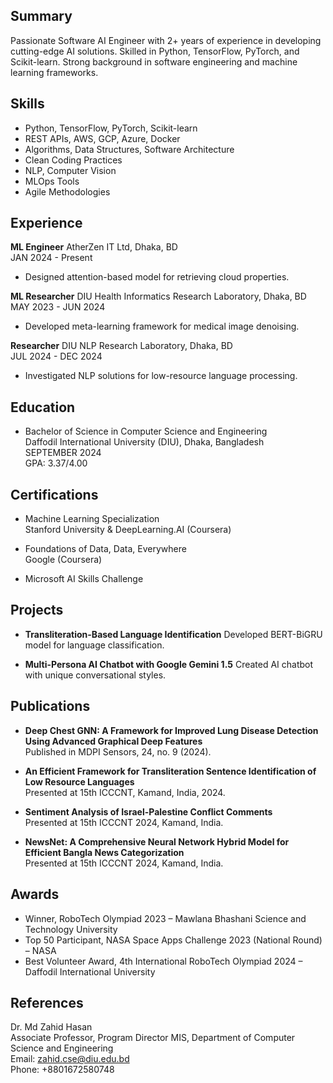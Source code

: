 ## Summary
Passionate Software AI Engineer with 2+ years of experience in developing cutting-edge AI solutions. Skilled in Python, TensorFlow, PyTorch, and Scikit-learn. Strong background in software engineering and machine learning frameworks.

## Skills
- Python, TensorFlow, PyTorch, Scikit-learn
- REST APIs, AWS, GCP, Azure, Docker
- Algorithms, Data Structures, Software Architecture
- Clean Coding Practices
- NLP, Computer Vision
- MLOps Tools
- Agile Methodologies

## Experience
**ML Engineer**
AtherZen IT Ltd, Dhaka, BD  
JAN 2024 - Present
- Designed attention-based model for retrieving cloud properties.
  
**ML Researcher**
DIU Health Informatics Research Laboratory, Dhaka, BD  
MAY 2023 - JUN 2024
- Developed meta-learning framework for medical image denoising.

**Researcher**
DIU NLP Research Laboratory, Dhaka, BD  
JUL 2024 - DEC 2024
- Investigated NLP solutions for low-resource language processing.

## Education
- Bachelor of Science in Computer Science and Engineering  
Daffodil International University (DIU), Dhaka, Bangladesh  
SEPTEMBER 2024  
GPA: 3.37/4.00

## Certifications
- Machine Learning Specialization  
Stanford University & DeepLearning.AI (Coursera)

- Foundations of Data, Data, Everywhere  
Google (Coursera)

- Microsoft AI Skills Challenge

## Projects
- **Transliteration-Based Language Identification**
  Developed BERT-BiGRU model for language classification.

- **Multi-Persona AI Chatbot with Google Gemini 1.5**
  Created AI chatbot with unique conversational styles.

## Publications
- **Deep Chest GNN: A Framework for Improved Lung Disease Detection Using Advanced Graphical Deep Features**  
  Published in MDPI Sensors, 24, no. 9 (2024).

- **An Efficient Framework for Transliteration Sentence Identification of Low Resource Languages**  
  Presented at 15th ICCCNT, Kamand, India, 2024.

- **Sentiment Analysis of Israel-Palestine Conflict Comments**  
  Presented at 15th ICCCNT 2024, Kamand, India.

- **NewsNet: A Comprehensive Neural Network Hybrid Model for Efficient Bangla News Categorization**  
  Presented at 15th ICCCNT 2024, Kamand, India.

## Awards
- Winner, RoboTech Olympiad 2023 – Mawlana Bhashani Science and Technology University
- Top 50 Participant, NASA Space Apps Challenge 2023 (National Round) – NASA
- Best Volunteer Award, 4th International RoboTech Olympiad 2024 – Daffodil International University

## References
Dr. Md Zahid Hasan  
Associate Professor, Program Director MIS, Department of Computer Science and Engineering  
Email: zahid.cse@diu.edu.bd  
Phone: +8801672580748